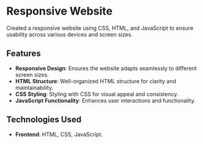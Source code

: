 # Responsive Website

Created a responsive website using CSS, HTML, and JavaScript to ensure usability across various devices and screen sizes.

## Features

- **Responsive Design**: Ensures the website adapts seamlessly to different screen sizes.
- **HTML Structure**: Well-organized HTML structure for clarity and maintainability.
- **CSS Styling**: Styling with CSS for visual appeal and consistency.
- **JavaScript Functionality**: Enhances user interactions and functionality.

## Technologies Used

- **Frontend**: HTML, CSS, JavaScript.
